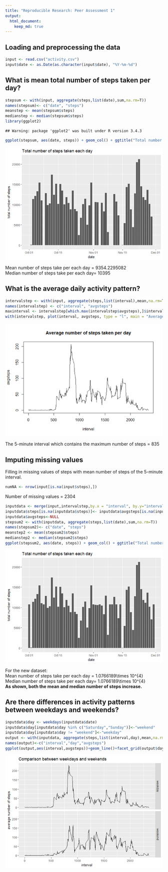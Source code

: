 ```yaml
---
title: "Reproducible Research: Peer Assessment 1"
output: 
  html_document:
    keep_md: true
---
```

  
  
## Loading and preprocessing the data

```r
input <- read.csv("activity.csv")
input$date <- as.Date(as.character(input$date), "%Y-%m-%d")
```
  
  
## What is mean total number of steps taken per day?

```r
stepsum <- with(input, aggregate(steps,list(date),sum,na.rm=T))
names(stepsum)<- c("date", "steps")
meanstep <- mean(stepsum$steps)
medianstep <- median(stepsum$steps)
library(ggplot2)
```

```
## Warning: package 'ggplot2' was built under R version 3.4.3
```

```r
ggplot(stepsum, aes(date, steps)) + geom_col() + ggtitle("Total number of steps taken each day") + ylab("total number of steps")
```

![](PA1_template_files/figure-html/unnamed-chunk-2-1.png)<!-- -->
  
Mean number of steps take per each day = 9354.2295082  
Median number of steps take per each day= 10395        
  
    
## What is the average daily activity pattern?

```r
intervalstep <- with(input, aggregate(steps,list(interval),mean,na.rm=T))
names(intervalstep) <- c("interval", "avgsteps")
maxinterval <- intervalstep[which.max(intervalstep$avgsteps),]$interval
with(intervalstep, plot(interval, avgsteps, type = "l", main = "Average number of steps taken per day"), ylab = "average number of steps")
```

![](PA1_template_files/figure-html/unnamed-chunk-3-1.png)<!-- -->
  
The 5-minute interval which contains the maximum number of steps = 835      
  
  
## Imputing missing values
Filling in missing values of steps with mean number of steps of the 5-minute interval.

```r
numNA <- nrow(input[is.na(input$steps),])
```
Number of missing values = 2304  
  

```r
inputdata <- merge(input,intervalstep,by.x = "interval", by.y="interval")
inputdata$steps[is.na(inputdata$steps)]<- inputdata$avgsteps[is.na(inputdata$steps)]
inputdata$avgsteps<-NULL
stepsum2 <- with(inputdata, aggregate(steps,list(date),sum,na.rm=T))
names(stepsum2)<- c("date", "steps")
meanstep2 <- mean(stepsum2$steps)
medianstep2 <- median(stepsum2$steps)
ggplot(stepsum2, aes(date, steps)) + geom_col() + ggtitle("Total number of steps taken each day") + ylab("total number of steps")
```

![](PA1_template_files/figure-html/unnamed-chunk-5-1.png)<!-- -->
  
For the new dataset:  
Mean number of steps take per each day = 1.0766189\times 10^{4}  
Median number of steps take per each day= 1.0766189\times 10^{4}    
**As shown, both the mean and median number of steps increase.**    
  
  
## Are there differences in activity patterns between weekdays and weekends?

```r
inputdata$day <- weekdays(inputdata$date)
inputdata$day[inputdata$day %in% c("Saturday","Sunday")]<-"weekend"
inputdata$day[inputdata$day != "weekend"]<-"weekday"
output <- with(inputdata, aggregate(steps,list(interval,day),mean,na.rm=T))
names(output)<-c("interval","day","avgsteps")
ggplot(output,aes(interval,avgsteps))+geom_line()+facet_grid(output$day~.) + ggtitle("Comparison between weekdays and weekends") + ylab("average number of steps")
```

![](PA1_template_files/figure-html/unnamed-chunk-6-1.png)<!-- -->

